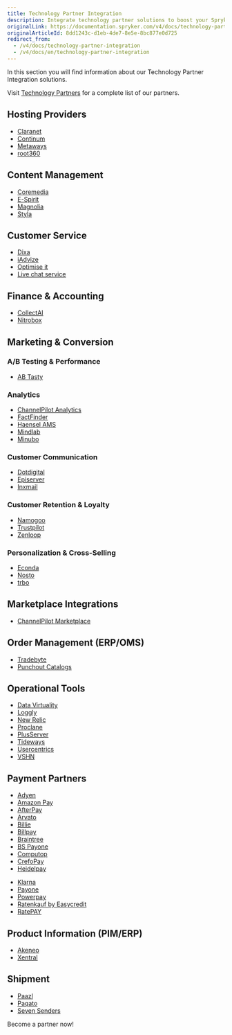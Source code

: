```yaml
---
title: Technology Partner Integration
description: Integrate technology partner solutions to boost your Spryker project performance.
originalLink: https://documentation.spryker.com/v4/docs/technology-partner-integration
originalArticleId: 8dd1243c-d1eb-4de7-8e5e-8bc877e0d725
redirect_from:
  - /v4/docs/technology-partner-integration
  - /v4/docs/en/technology-partner-integration
---
```


In this section you will find information about our Technology Partner Integration solutions.

 Visit [Technology Partners](https://spryker.com/en/technology-partners/) for a complete list of our partners.

##  Hosting Providers

* [Claranet](/docs/scos/dev/technology-partners/202001.0/hosting-providers/claranet.html)
* [Continum](/docs/scos/dev/technology-partners/202001.0/hosting-providers/continum.html)
* [Metaways](/docs/scos/dev/technology-partners/202001.0/hosting-providers/metaways.html)
* [root360](/docs/scos/dev/technology-partners/202001.0/hosting-providers/root-360.html)


## Content Management

<!--* [Censhare](/docs/scos/dev/technology-partners/202001.0/content-management/censhare.html)-->
* [Coremedia](/docs/scos/dev/technology-partners/202001.0/content-management/coremedia/coremedia.html)
* [E-Spirit](/docs/scos/dev/technology-partners/202001.0/content-management/e-spirit.html)
* [Magnolia](/docs/scos/dev/technology-partners/202001.0/content-management/magnolia.html)
* [Styla](/docs/scos/dev/technology-partners/202001.0/content-management/styla.html)

## Customer Service

* [Dixa](/docs/scos/dev/technology-partners/202001.0/customer-service/dixa.html)
* [iAdvize](/docs/scos/dev/technology-partners/202001.0/customer-service/iadvize.html)
* [Optimise it](/docs/scos/dev/technology-partners/202001.0/customer-service/optimise-it.html)
* [Live chat service](/docs/scos/dev/technology-partners/202001.0/customer-service/live-chat-service.html)

## Finance & Accounting

* [CollectAI](/docs/scos/dev/technology-partners/202001.0/finance-and-accounting/collectai.html)
* [Nitrobox](/docs/scos/dev/technology-partners/202001.0/finance-and-accounting/nitrobox.html)

## Marketing & Conversion
### A/B Testing & Performance

* [AB Tasty](/docs/scos/dev/technology-partners/202001.0/marketing-and-conversion/ab-testing-and-performance/ab-tasty.html)
<!--* [Baqend](/docs/scos/dev/technology-partners/202001.0/marketing-and-conversion/ab-testing-and-performance/baqend.html)-->

### Analytics

* [ChannelPilot Analytics](/docs/scos/dev/technology-partners/202001.0/marketing-and-conversion/analytics/channelpilot-analytics.html)
* [FactFinder](/docs/scos/dev/technology-partners/202001.0/marketing-and-conversion/analytics/fact-finder/fact-finder.html)
* [Haensel AMS](/docs/scos/dev/technology-partners/202001.0/marketing-and-conversion/analytics/haensel-ams.html)
* [Mindlab](/docs/scos/dev/technology-partners/202001.0/marketing-and-conversion/analytics/mindlab.html)
* [Minubo](/docs/scos/dev/technology-partners/202001.0/marketing-and-conversion/analytics/minubo.html)

### Customer Communication

* [Dotdigital](/docs/scos/dev/technology-partners/202001.0/marketing-and-conversion/customer-communication/dotdigital.html)
* [Episerver](/docs/scos/dev/technology-partners/202001.0/marketing-and-conversion/customer-communication/episerver/episerver.html)
* [Inxmail](/docs/scos/dev/technology-partners/202001.0/marketing-and-conversion/customer-communication/inxmail.html)

### Customer Retention & Loyalty

* [Namogoo](/docs/scos/dev/technology-partners/202001.0/marketing-and-conversion/customer-retention-and-loyalty/namogoo.html) 
* [Trustpilot](/docs/scos/dev/technology-partners/202001.0/marketing-and-conversion/customer-retention-and-loyalty/trustpilot.html)
* [Zenloop](/docs/scos/dev/technology-partners/202001.0/marketing-and-conversion/customer-retention-and-loyalty/zenloop.html)

### Personalization & Cross-Selling

<!--* [8Select](/docs/scos/dev/technology-partners/202001.0/marketing-and-conversion/personalization-and-cross-selling/8select.html)-->
<!--* [Contentserv](https://documentation.spryker.com/v4/docs/)-->
* [Econda](/docs/scos/dev/technology-partners/202001.0/marketing-and-conversion/personalization-and-cross-selling/econda/econda.html)
* [Nosto](/docs/scos/dev/technology-partners/202001.0/marketing-and-conversion/personalization-and-cross-selling/nosto.html)
* [trbo](/docs/scos/dev/technology-partners/202001.0/marketing-and-conversion/personalization-and-cross-selling/trbo.html)

## Marketplace Integrations

* [ChannelPilot Marketplace](/docs/scos/dev/technology-partners/202001.0/marketplace-integrations/channelpilot-marketplace.html)

## Order Management (ERP/OMS)

* [Tradebyte](/docs/scos/dev/technology-partners/202001.0/order-management-erpoms/tradebyte.html)
* [Punchout Catalogs](/docs/scos/dev/technology-partners/202001.0/order-management-erpoms/punchout-catalogs/punchout-catalogs.html)

## Operational Tools

<!--* [Common Solutions](/docs/scos/dev/technology-partners/202001.0/operational-tools-monitoring-legal-etc/common-solutions.html)-->
* [Data Virtuality](/docs/scos/dev/technology-partners/202001.0/operational-tools-monitoring-legal-etc/data-virtuality.html)
* [Loggly](/docs/scos/dev/technology-partners/202001.0/operational-tools-monitoring-legal-etc/loggly.html)
* [New Relic](/docs/scos/dev/technology-partners/202001.0/operational-tools-monitoring-legal-etc/new-relic.html)
* [Proclane](/docs/scos/dev/technology-partners/202001.0/operational-tools-monitoring-legal-etc/proclane.html)
* [PlusServer](/docs/scos/dev/technology-partners/202001.0/operational-tools-monitoring-legal-etc/plusserver.html)
* [Tideways](/docs/scos/dev/technology-partners/202001.0/operational-tools-monitoring-legal-etc/tideways.html)
* [Usercentrics](/docs/scos/dev/technology-partners/202001.0/operational-tools-monitoring-legal-etc/usercentrics.html)
* [VSHN](/docs/scos/dev/technology-partners/202001.0/operational-tools-monitoring-legal-etc/vshn.html)
<!--* [Mindcurv](/docs/scos/dev/technology-partners/202001.0/operational-tools-monitoring-legal-etc/mindcurv.html)-->
<!--* [Shopmacher](/docs/scos/dev/technology-partners/202001.0/operational-tools-monitoring-legal-etc/shopmacher.html)-->


## Payment Partners

* [Adyen](/docs/scos/dev/technology-partners/202001.0/payment-partners/adyen/adyen.html)
* [Amazon Pay](/docs/scos/dev/technology-partners/202001.0/payment-partners/amazon-pay/amazon-pay.html)
* [AfterPay](/docs/scos/dev/technology-partners/202001.0/payment-partners/afterpay/afterpay.html)
* [Arvato](/docs/scos/dev/technology-partners/202001.0/payment-partners/arvato/arvato.html)
* [Billie](/docs/scos/dev/technology-partners/202001.0/payment-partners/billie.html)
* [Billpay](/docs/scos/dev/technology-partners/202001.0/payment-partners/billpay/billpay.html) 
* [Braintree](/docs/scos/dev/technology-partners/202001.0/payment-partners/braintree/braintree.html)
* [BS Payone](/docs/scos/dev/technology-partners/202001.0/payment-partners/bs-payone/bs-payone.html)
* [Computop](/docs/scos/dev/technology-partners/202001.0/payment-partners/computop/computop.html)
* [CrefoPay](/docs/scos/dev/technology-partners/202001.0/payment-partners/crefopay/crefopay-installation-and-configuration.html)
* [Heidelpay](/docs/scos/dev/technology-partners/202001.0/payment-partners/heidelpay/heidelpay.html)
<!--* [Informa Solutions](/docs/scos/dev/technology-partners/202001.0/payment-partners/informa-solutions.html)-->
* [Klarna](/docs/scos/dev/technology-partners/202001.0/payment-partners/klarna/klarna.html)
* [Payone](/docs/scos/dev/technology-partners/202001.0/payment-partners/payolution/payolution.html)
* [Powerpay](/docs/scos/dev/technology-partners/202001.0/payment-partners/powerpay.html)
* [Ratenkauf by Easycredit](/docs/scos/dev/technology-partners/202001.0/payment-partners/ratenkauf-by-easycredit/ratenkauf-by-easycredit.html)
* [RatePAY](/docs/scos/dev/technology-partners/202001.0/payment-partners/ratepay/ratepay.html)

 ## Product Information (PIM/ERP)

* [Akeneo](/docs/scos/dev/technology-partners/202001.0/product-information-pimerp/akeneo/akeneo.html)
* [Xentral](/docs/scos/dev/technology-partners/202001.0/order-management-erpoms/xentral.html)
<!--* [Censhare](https://documentation.spryker.com/v4/docs/)-->
<!--* [Contentserv](/docs/scos/dev/technology-partners/202001.0/product-information-pimerp/contentserv.html)-->
<!--* [Tradebyte](/docs/scos/dev/technology-partners/202001.0/order-management-erpoms/tradebyte.html)-->

 ## Shipment

* [Paazl](/docs/scos/dev/technology-partners/202001.0/shipment/paazl.html) 
* [Paqato](/docs/scos/dev/technology-partners/202001.0/shipment/paqato.html)
* [Seven Senders](/docs/scos/dev/technology-partners/202001.0/shipment/seven-senders.html)

Become a partner now!
